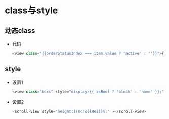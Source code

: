 # class与style

## 动态class

+ 代码

    ```js
    <view class="{{orderStatusIndex === item.value ? 'active' : ''}}">{{ item.key }}</view>
    ```

## style

+ 设置1

    ```js
    <view class="boxs" style="display:{{ isBool ? 'block' : 'none' }};"></view>
    ```

+ 设置2

    ```js
    <scroll-view style="height:{{scrollHei}}%;" ></scroll-view>
    ```
